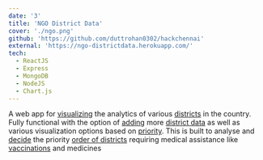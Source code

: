 ```yaml
---
date: '3'
title: 'NGO District Data'
cover: './ngo.png'
github: 'https://github.com/duttrohan0302/hackchennai'
external: 'https://ngo-districtdata.herokuapp.com/'
tech:
  - ReactJS
  - Express
  - MongoDB
  - NodeJS
  - Chart.js
---
```


A web app for [visualizing](#) the analytics of various [districts](#) in the country. Fully functional with the option of [adding](#) more [district data](#) as well as various visualization options based on [priority](#). This is built to analyse and [decide](#) the priority [order of districts](#) requiring medical assistance like [vaccinations](#) and medicines
